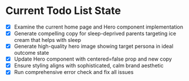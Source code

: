 <!-- DO NOT EDIT - Managed by todo_list tool -->
<!-- Updated: 2025-09-26T06:25:09.855Z -->

# Current Todo List State

- [x] Examine the current home page and Hero component implementation
- [x] Generate compelling copy for sleep-deprived parents targeting ice cream that helps with sleep
- [x] Generate high-quality hero image showing target persona in ideal outcome state
- [x] Update Hero component with centered=false prop and new copy
- [x] Ensure styling aligns with sophisticated, calm brand aesthetic
- [x] Run comprehensive error check and fix all issues
